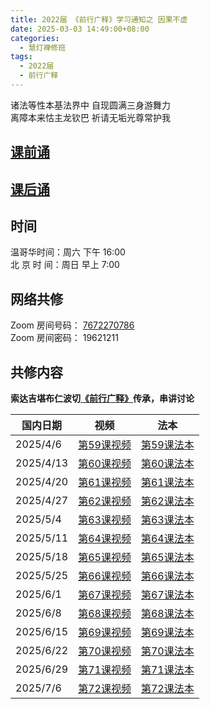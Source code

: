 ```yaml
---
title: 2022届 《前行广释》学习通知之 因果不虚
date: 2025-03-03 14:49:00+08:00
categories:
  - 慧灯禅修班
tags:
  - 2022届
  - 前行广释
---
```

诸法等性本基法界中 自现圆满三身游舞力  
离障本来怙主龙钦巴 祈请无垢光尊常护我


## [课前诵](https://s3.ap-northeast-1.wasabisys.com/hdcx/hdv/v/keqian2022.mp4)


## [课后诵](https://s3.ap-northeast-1.wasabisys.com/hdcx/hdv/videos/%E5%9B%9E%E5%90%91(2021%E7%89%88).mp4)


## 时间


温哥华时间：周六 下午 16:00\
北 京 时 间：周日 早上 7:00


## 网络共修


Zoom 房间号码： [7672270786](https://us02web.zoom.us/j/7672270786?pwd=bjRzNVpOT0g1cWF3WWVqVE1PZzlWZz09)\
Zoom 房间密码： 19621211


## 共修内容
  **索达吉堪布仁波切[《前行广释》](https://huidengchanxiu.net/refs/qxgs/)传承，串讲讨论** 


| 国内日期 | 视频 | 法本 |
|---|---|---|
|2025/4/6 | [第59课视频](https://s3.ap-northeast-1.wasabisys.com/hdcx/jmy/007-大圆满前行广释/007-前行广释视频/《大圆满前行》讲解第59课.mp4) | [第59课法本](https://huidengchanxiu.net/refs/qxgs/qxgs-06yg#前行广释第059课) |
|2025/4/13 | [第60课视频](https://s3.ap-northeast-1.wasabisys.com/hdcx/jmy/007-大圆满前行广释/007-前行广释视频/《大圆满前行》讲解第60课.mp4) | [第60课法本](https://huidengchanxiu.net/refs/qxgs/qxgs-06yg#前行广释第060课) |
|2025/4/20 | [第61课视频](https://s3.ap-northeast-1.wasabisys.com/hdcx/jmy/007-大圆满前行广释/007-前行广释视频/《大圆满前行》讲解第61课.mp4) | [第61课法本](https://huidengchanxiu.net/refs/qxgs/qxgs-06yg#前行广释第061课) |
|2025/4/27 | [第62课视频](https://s3.ap-northeast-1.wasabisys.com/hdcx/jmy/007-大圆满前行广释/007-前行广释视频/《大圆满前行》讲解第62课.mp4) | [第62课法本](https://huidengchanxiu.net/refs/qxgs/qxgs-06yg#前行广释第062课) |
|2025/5/4 |  [第63课视频](https://s3.ap-northeast-1.wasabisys.com/hdcx/jmy/007-大圆满前行广释/007-前行广释视频/《大圆满前行》讲解第63课.mp4) | [第63课法本](https://huidengchanxiu.net/refs/qxgs/qxgs-06yg#前行广释第063课) |
|2025/5/11 | [第64课视频](https://s3.ap-northeast-1.wasabisys.com/hdcx/jmy/007-大圆满前行广释/007-前行广释视频/《大圆满前行》讲解第64课.mp4) | [第64课法本](https://huidengchanxiu.net/refs/qxgs/qxgs-06yg#前行广释第064课) |
|2025/5/18 | [第65课视频](https://s3.ap-northeast-1.wasabisys.com/hdcx/jmy/007-大圆满前行广释/007-前行广释视频/《大圆满前行》讲解第65课.mp4) | [第65课法本](https://huidengchanxiu.net/refs/qxgs/qxgs-06yg#前行广释第065课) |
|2025/5/25 | [第66课视频](https://s3.ap-northeast-1.wasabisys.com/hdcx/jmy/007-大圆满前行广释/007-前行广释视频/《大圆满前行》讲解第66课.mp4) | [第66课法本](https://huidengchanxiu.net/refs/qxgs/qxgs-06yg#前行广释第066课) |
|2025/6/1 |  [第67课视频](https://s3.ap-northeast-1.wasabisys.com/hdcx/jmy/007-大圆满前行广释/007-前行广释视频/《大圆满前行》讲解第67课.mp4) | [第67课法本](https://huidengchanxiu.net/refs/qxgs/qxgs-06yg#前行广释第067课) |
|2025/6/8 |  [第68课视频](https://s3.ap-northeast-1.wasabisys.com/hdcx/jmy/007-大圆满前行广释/007-前行广释视频/《大圆满前行》讲解第68课.mp4) | [第68课法本](https://huidengchanxiu.net/refs/qxgs/qxgs-06yg#前行广释第068课) |
|2025/6/15 | [第69课视频](https://s3.ap-northeast-1.wasabisys.com/hdcx/jmy/007-大圆满前行广释/007-前行广释视频/《大圆满前行》讲解第69课.mp4) | [第69课法本](https://huidengchanxiu.net/refs/qxgs/qxgs-06yg#前行广释第069课) |
|2025/6/22 | [第70课视频](https://s3.ap-northeast-1.wasabisys.com/hdcx/jmy/007-大圆满前行广释/007-前行广释视频/《大圆满前行》讲解第70课.mp4) | [第70课法本](https://huidengchanxiu.net/refs/qxgs/qxgs-06yg#前行广释第070课) |
|2025/6/29 | [第71课视频](https://s3.ap-northeast-1.wasabisys.com/hdcx/jmy/007-大圆满前行广释/007-前行广释视频/《大圆满前行》讲解第71课.mp4) | [第71课法本](https://huidengchanxiu.net/refs/qxgs/qxgs-06yg#前行广释第071课) |
|2025/7/6 | [第72课视频](https://s3.ap-northeast-1.wasabisys.com/hdcx/jmy/007-大圆满前行广释/007-前行广释视频/《大圆满前行》讲解第72课.mp4) | [第72课法本](https://huidengchanxiu.net/refs/qxgs/qxgs-06yg#前行广释第072课) |
